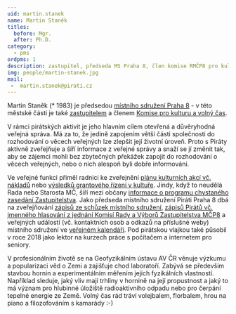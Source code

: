```yaml
---
uid: martin.stanek
name: Martin Staněk
titles:
  before: Mgr.
  after: Ph.D.
category:  
  - pms
ordpms: 1
description: zastupitel, předseda MS Praha 8, člen komise RMČP8 pro kulturu a volný čas
img: people/martin-stanek.jpg 
mail:
 -  martin.stanek@pirati.cz
---
```



Martin Staněk (* 1983) je předsedou [místního sdružení Praha 8](https://praha8.pirati.cz) - v této městské části je také [zastupitelem](https://www.praha8.cz/appo/card/74/Stanek-Martin.html) a členem [Komise pro kulturu a volný čas](https://www.praha8.cz/Komise-pro-kulturu-a-volny-cas-2018-2022.html).

V rámci pirátských aktivit je jeho hlavním cílem otevřená a důvěryhodná veřejná správa. Má za to, že jedině zapojením větší části společnosti do rozhodování o věcech veřejných lze zlepšit její životní úroveň. Proto s Piráty aktivně zveřejňuje a šíří informace z veřejné správy a snaží se jí změnit tak, aby se zájemci mohli bez zbytečných překážek zapojit do rozhodování o věcech veřejných, nebo o nich alespoň byli dobře informováni.

Ve veřejné funkci přiměl radnici ke zveřejnění [plánu kulturních akcí vč. nákladů](https://forum.pirati.cz/viewtopic.php?p=621259#p621259) nebo [výsledků grantového řízení v kultuře](https://forum.pirati.cz/viewtopic.php?p=629657#p629657). Jindy, když to neudělá Rada nebo Starosta MČ, šíří mezi občany [informace o programu chystaného zasedání Zastupitelstva](https://www.facebook.com/martin.stanek.39750/posts/503235620503335).
Jako předseda místního sdružení Piráti Praha 8 dbá na zveřejňování [zápisů ze schůzek místního sdružení](https://forum.pirati.cz/viewtopic.php?f=943&t=43570), [zápisů Pirátů vč. jmenného hlasování z jednání Komisí Rady a Výborů Zastupitelstva MČP8](https://forum.pirati.cz/viewforum.php?f=943) a veřejných událostí (vč. kontaktních osob a odkazů na příslušné weby) místního sdružení ve [veřejném kalendáři](https://calendar.google.com/calendar/embed?src=npabehj0rpaqtgo960ju2vjq2s%40group.calendar.google.com&ctz=Europe%2FPrague).
Pod pirátskou vlajkou také působil v roce 2018 jako lektor na kurzech práce s počítačem a internetem pro seniory.

V profesionálním životě se na Geofyzikálním ústavu AV ČR věnuje výzkumu a popularizaci věd o Zemi a zajišťuje chod laboratoří. Zabývá se především stavbou hornin a experimentálním měřením jejich fyzikálních vlastností. Například sleduje, jaký vliv mají trhliny v hornině na její propustnost a jaký to má význam pro hlubinné úložiště radioaktivního odpadu nebo pro čerpání tepelné energie ze Země.
Volný čas rád tráví volejbalem, florbalem, hrou na piano a filozofováním s kamarády :-)

